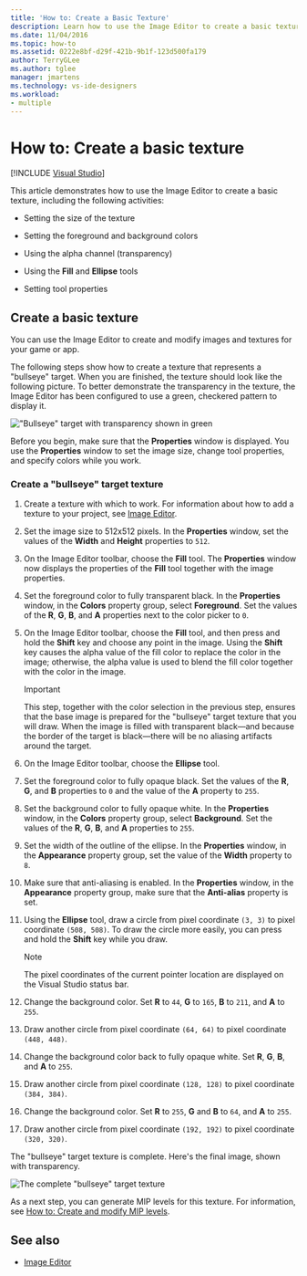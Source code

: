 ```yaml
---
title: 'How to: Create a Basic Texture'
description: Learn how to use the Image Editor to create a basic texture, including setting the size of the texture, setting tool properties, and other activities.
ms.date: 11/04/2016
ms.topic: how-to
ms.assetid: 0222e8bf-d29f-421b-9b1f-123d500fa179
author: TerryGLee
ms.author: tglee
manager: jmartens
ms.technology: vs-ide-designers
ms.workload:
- multiple
---
```

# How to: Create a basic texture

 [!INCLUDE [Visual Studio](~/includes/applies-to-version/vs-windows-only.md)]

This article demonstrates how to use the Image Editor to create a basic texture, including the following activities:

- Setting the size of the texture

- Setting the foreground and background colors

- Using the alpha channel (transparency)

- Using the **Fill** and **Ellipse** tools

- Setting tool properties

## Create a basic texture

You can use the Image Editor to create and modify images and textures for your game or app.

The following steps show how to create a texture that represents a "bullseye" target. When you are finished, the texture should look like the following picture. To better demonstrate the transparency in the texture, the Image Editor has been configured to use a green, checkered pattern to display it.

!["Bullseye" target with transparency shown in green](../designers/media/digit-bullseye-texture-in-editor.png)

Before you begin, make sure that the **Properties** window is displayed. You use the **Properties** window to set the image size, change tool properties, and specify colors while you work.

### Create a "bullseye" target texture

1. Create a texture with which to work. For information about how to add a texture to your project, see [Image Editor](../designers/image-editor.md#get-started).

2. Set the image size to 512x512 pixels. In the **Properties** window, set the values of the **Width** and **Height** properties to `512`.

3. On the Image Editor toolbar, choose the **Fill** tool. The **Properties** window now displays the properties of the **Fill** tool together with the image properties.

4. Set the foreground color to fully transparent black. In the **Properties** window, in the **Colors** property group, select **Foreground**. Set the values of the **R**, **G**, **B**, and **A** properties next to the color picker to `0`.

5. On the Image Editor toolbar, choose the **Fill** tool, and then press and hold the **Shift** key and choose any point in the image. Using the **Shift** key causes the alpha value of the fill color to replace the color in the image; otherwise, the alpha value is used to blend the fill color together with the color in the image.

    > [!IMPORTANT]
    > This step, together with the color selection in the previous step, ensures that the base image is prepared for the "bullseye" target texture that you will draw. When the image is filled with transparent black—and because the border of the target is black—there will be no aliasing artifacts around the target.

6. On the Image Editor toolbar, choose the **Ellipse** tool.

7. Set the foreground color to fully opaque black. Set the values of the **R**, **G**, and **B** properties to `0` and the value of the **A** property to `255`.

8. Set the background color to fully opaque white. In the **Properties** window, in the **Colors** property group, select **Background**. Set the values of the **R**, **G**, **B**, and **A** properties to `255`.

9. Set the width of the outline of the ellipse. In the **Properties** window, in the **Appearance** property group, set the value of the **Width** property to `8`.

10. Make sure that anti-aliasing is enabled. In the **Properties** window, in the **Appearance** property group, make sure that the **Anti-alias** property is set.

11. Using the **Ellipse** tool, draw a circle from pixel coordinate `(3, 3)` to pixel coordinate `(508, 508)`. To draw the circle more easily, you can press and hold the **Shift** key while you draw.

    > [!NOTE]
    > The pixel coordinates of the current pointer location are displayed on the Visual Studio status bar.

12. Change the background color. Set **R** to `44`, **G** to `165`, **B** to `211`, and **A** to `255`.

13. Draw another circle from pixel coordinate `(64, 64)` to pixel coordinate `(448, 448)`.

14. Change the background color back to fully opaque white. Set **R**, **G**, **B**, and **A** to `255`.

15. Draw another circle from pixel coordinate `(128, 128)` to pixel coordinate `(384, 384)`.

16. Change the background color. Set **R** to `255`, **G** and **B** to `64`, and **A** to `255`.

17. Draw another circle from pixel coordinate `(192, 192)` to pixel coordinate `(320, 320)`.

The "bullseye" target texture is complete. Here's the final image, shown with transparency.

![The complete "bullseye" target texture](../designers/media/gfx_image_demo_bullseye.png)

As a next step, you can generate MIP levels for this texture. For information, see [How to: Create and modify MIP levels](../designers/how-to-create-and-modify-mip-levels.md).

## See also

- [Image Editor](../designers/image-editor.md)
